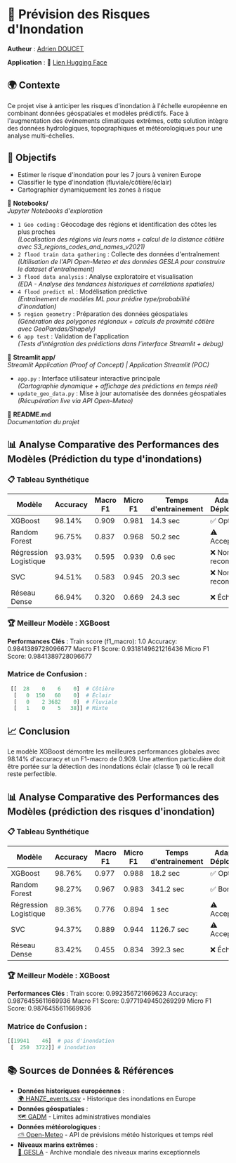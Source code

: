 # 🌊 Prévision des Risques d'Inondation
**Autheur** : [Adrien DOUCET](https://github.com/AdrienD-Skep)

**Application** : 🔗 [Lien Hugging Face](https://huggingface.co/spaces/AdrienD-Skep/Flood-prediction) 

## 🌍 Contexte
Ce projet vise à anticiper les risques d'inondation à l'échelle européenne en combinant données géospatiales et modèles prédictifs. Face à l'augmentation des événements climatiques extrêmes, cette solution intègre des données hydrologiques, topographiques et météorologiques pour une analyse multi-échelles.

## 🎯 Objectifs  
- Estimer le risque d'inondation pour les 7 jours à veniren Europe
- Classifier le type d'inondation (fluviale/côtière/éclair)  
- Cartographier dynamiquement les zones à risque

📁 **Notebooks/**  
*Jupyter Notebooks d'exploration*  
- `1 Geo coding` : Géocodage des régions et identification des côtes les plus proches  
  *(Localisation des régions via leurs noms + calcul de la distance côtière avec S3_regions_codes_and_names_v2021)*  
- `2 flood train data gathering` : Collecte des données d'entraînement  
  *(Utilisation de l'API Open-Meteo et des données GESLA pour construire le dataset d'entraînement)*  
- `3 flood data analysis` : Analyse exploratoire et visualisation  
  *(EDA - Analyse des tendances historiques et corrélations spatiales)*  
- `4 flood predict ml` : Modélisation prédictive  
  *(Entraînement de modèles ML pour prédire type/probabilité d'inondation)*  
- `5 region geometry` : Préparation des données géospatiales  
  *(Génération des polygones régionaux + calculs de proximité côtière avec GeoPandas/Shapely)*  
- `6 app test` : Validation de l'application  
  *(Tests d'intégration des prédictions dans l'interface Streamlit + debug)*
  
📁 **Streamlit app/**  
*Streamlit Application (Proof of Concept) | Application Streamlit (POC)*  
- `app.py` : Interface utilisateur interactive principale  
  *(Cartographie dynamique + affichage des prédictions en temps réel)*  
- `update_geo_data.py` : Mise à jour automatisée des données géospatiales  
  *(Récupération live via API Open-Meteo)*  

📄 **README.md**  
*Documentation du projet*  


## 📊 Analyse Comparative des Performances des Modèles (Prédiction du type d'inondations)

### 📋 Tableau Synthétique
| Modèle                | Accuracy | Macro F1 | Micro F1 | Temps d'entrainement | Adapté au Déploiement |
|-----------------------|----------|----------|----------|----------------------|-----------------------|
| XGBoost               | 98.14%   | 0.909    | 0.981    | 14.3 sec             | ✅ Optimal             |
| Random Forest         | 96.75%   | 0.837    | 0.968    | 50.2 sec             | ⚠️ Acceptable         |
| Régression Logistique | 93.93%   | 0.595    | 0.939    | 0.6 sec              | ❌ Non recommandé     |
| SVC                   | 94.51%   | 0.583    | 0.945    | 20.3 sec             | ❌ Non recommandé     |
| Réseau Dense          | 66.94%   | 0.320    | 0.669    | 24.3 sec             | ❌ Échec              |

### 🏆 Meilleur Modèle : XGBoost
**Performances Clés** :
Train score (f1_macro): 1.0
Accuracy: 0.9841389728096677
Macro F1 Score: 0.9318149621216436
Micro F1 Score: 0.9841389728096677
### Matrice de Confusion :
```python
 [[  28    0    6    0]  # Côtière
  [   0  150   60    0]  # Éclair
  [   0    2 3682    0]  # Fluviale
  [   1    0    5   38]] # Mixte
```
## 📈 Conclusion
Le modèle XGBoost démontre les meilleures performances globales avec 98.14% d'accuracy et un F1-macro de 0.909. Une attention particulière doit être portée sur la détection des inondations éclair (classe 1) où le recall reste perfectible.


## 📊 Analyse Comparative des Performances des Modèles (prédiction des risques d'inondation)

### 📋 Tableau Synthétique
| Modèle                | Accuracy | Macro F1 | Micro F1 | Temps d'entrainement | Adapté au Déploiement |
|-----------------------|----------|----------|----------|----------------------|-----------------------|
| XGBoost               | 98.76%   | 0.977    | 0.988    | 18.2 sec             | ✅ Optimal            |
| Random Forest         | 98.27%   | 0.967    | 0.983    | 341.2 sec            | ✅ Bon                |
| Régression Logistique | 89.36%   | 0.776    | 0.894    | 1 sec                | ⚠️ Acceptable         |
| SVC                   | 94.37%   | 0.889    | 0.944    | 1126.7 sec           | ⚠️ Acceptable         |
| Réseau Dense          | 83.42%   | 0.455    | 0.834    | 392.3 sec            | ❌ Échec              |

### 🏆 Meilleur Modèle : XGBoost
**Performances Clés** :
Train score: 0.992356721669623
Accuracy: 0.9876455611669936
Macro F1 Score: 0.9771949450269299
Micro F1 Score: 0.9876455611669936
### Matrice de Confusion :
```python
[[19941    46]  # pas d'inondation
 [  250  3722]] # inondation
```

## 📚 Sources de Données & Références

- **Données historiques européennes** :  
  [🌍 HANZE_events.csv](https://zenodo.org/records/11259233) - Historique des inondations en Europe
- **Données géospatiales** :  
  [🗺️ GADM](https://gadm.org/download_world.html) - Limites administratives mondiales
- **Données météorologiques** :  
  [⛅ Open-Meteo](https://open-meteo.com/) - API de prévisions météo historiques et temps réel
- **Niveaux marins extrêmes** :  
  [🌊 GESLA](https://gesla787883612.wordpress.com/downloads/) - Archive mondiale des niveaux marins exceptionnels

